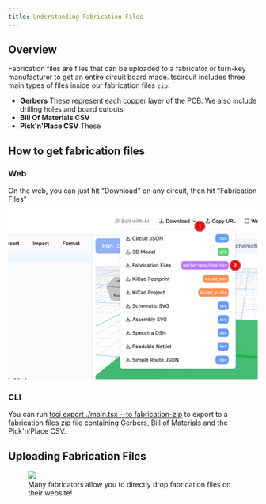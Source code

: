 ```yaml
---
title: Understanding Fabrication Files
---
```


## Overview

Fabrication files are files that can be uploaded to a fabricator or turn-key
manufacturer to get an entire circuit board made. tscircuit includes three
main types of files inside our fabrication files `zip`:

- **Gerbers** These represent each copper layer of the PCB. We also include
  drilling holes and board cutouts
- **Bill Of Materials CSV**
- **Pick'n'Place CSV** These

## How to get fabrication files

### Web

On the web, you can just hit "Download" on any circuit, then hit "Fabrication Files"

![](../../static/img/online-editor-download.png)

### CLI

You can run [tsci export ./main.tsx --to fabrication-zip](../command-line/tsci-export) to export to a fabrication files zip file containing Gerbers, Bill of Materials and
the Pick'n'Place CSV.

## Uploading Fabrication Files

<figure>
<img className="img-rounded" src="/img/jlcpcb-upload.png" />
<figcaption>Many fabricators allow you to directly drop fabrication files on their website!</figcaption>
</figure>
